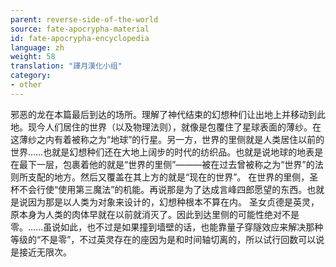 ```yaml
---
parent: reverse-side-of-the-world
source: fate-apocrypha-material
id: fate-apocrypha-encyclopedia
language: zh
weight: 58
translation: "譯月漢化小组"
category:
- other
---
```


邪恶的龙在本篇最后到达的场所。理解了神代结束的幻想种们让出地上并移动到此地。现今人们居住的世界（以及物理法则），就像是包覆住了星球表面的薄纱。在这薄纱之内有着被称之为“地球”的行星。另一方，世界的里侧就是人类居住以前的世界……也就是幻想种们还在大地上阔步的时代的纺织品。也就是说地球的地表是在最下一层，包裹着他的就是“世界的里侧”———被在过去曾被称之为“世界”的法则所支配的地方。然后又覆盖在其上方的就是“现在的世界”。
在世界的里侧，圣杯不会行使“使用第三魔法”的机能。再说那是为了达成言峰四郎愿望的东西。也就是说因为那是以人类为对象来设计的，幻想种根本不算在内。
圣女贞德是英灵，原本身为人类的肉体早就在以前就消灭了。因此到达里侧的可能性绝对不是零。……虽说如此，也不过是如果撞到墙壁的话，也能靠量子穿隧效应来解决那种等级的“不是零”，不过英灵存在的座因为是和时间轴切离的，所以试行回数可以说是接近无限次。
